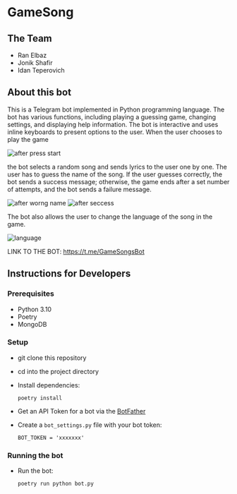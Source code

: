 # GameSong

## The Team
- Ran Elbaz
- Jonik Shafir
- Idan Teperovich

## About this bot

This is a Telegram bot implemented in Python programming language. The bot has various functions, including playing a guessing game, changing settings, and displaying help information. The bot is interactive and uses inline keyboards to present options to the user. When the user chooses to play the game

![after press start](https://user-images.githubusercontent.com/117281221/218689638-22d80a74-8a8e-400a-8810-812cbc2f4362.png)

the bot selects a random song and sends lyrics to the user one by one. The user has to guess the name of the song. If the user guesses correctly, the bot sends a success message; otherwise, the game ends after a set number of attempts, and the bot sends a failure message.

![after worng name](https://user-images.githubusercontent.com/117281221/218690463-09453402-1df7-427a-bf40-95adec093894.png)
![after seccess](https://user-images.githubusercontent.com/117281221/218690624-1f46edc6-7811-4645-ab77-5f3486283f6b.png)


The bot also allows the user to change the language of the song in the game.

![language](https://user-images.githubusercontent.com/117281221/218692142-791387ec-3fd2-4087-8a16-0841c67c3e33.png)


LINK TO THE BOT: https://t.me/GameSongsBot

 
## Instructions for Developers 
### Prerequisites
- Python 3.10
- Poetry
- MongoDB

### Setup
- git clone this repository 
- cd into the project directory
- Install dependencies:
    
      poetry install


- Get an API Token for a bot via the [BotFather](https://telegram.me/BotFather)
- Create a `bot_settings.py` file with your bot token:

      BOT_TOKEN = 'xxxxxxx'

### Running the bot        
- Run the bot:

      poetry run python bot.py
